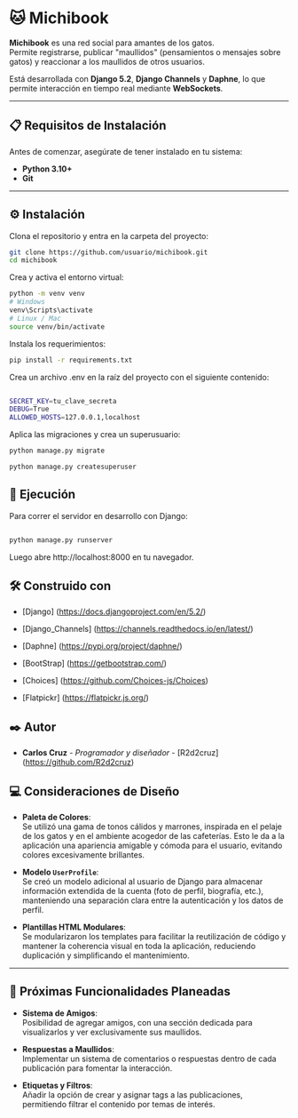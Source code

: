 # 🐱 Michibook

**Michibook** es una red social para amantes de los gatos.  
Permite registrarse, publicar "maullidos" (pensamientos o mensajes sobre gatos) y reaccionar a los maullidos de otros usuarios.  

Está desarrollada con **Django 5.2**, **Django Channels** y **Daphne**, lo que permite interacción en tiempo real mediante **WebSockets**.

---

## 📋 Requisitos de Instalación

Antes de comenzar, asegúrate de tener instalado en tu sistema:

- **Python 3.10+**
- **Git**

--- 

## ⚙️ Instalación

Clona el repositorio y entra en la carpeta del proyecto:

```bash
git clone https://github.com/usuario/michibook.git
cd michibook
```

Crea y activa el entorno virtual:

```bash
python -m venv venv
# Windows
venv\Scripts\activate
# Linux / Mac
source venv/bin/activate
```

Instala los requerimientos:

```bash
pip install -r requirements.txt
```
Crea un archivo .env en la raíz del proyecto con el siguiente contenido:

```bash

SECRET_KEY=tu_clave_secreta
DEBUG=True
ALLOWED_HOSTS=127.0.0.1,localhost

```

Aplica las migraciones y crea un superusuario:

```bash
python manage.py migrate

python manage.py createsuperuser

```

## 🚀 Ejecución

Para correr el servidor en desarrollo con Django:

```bash

python manage.py runserver

```

Luego abre http://localhost:8000 en tu navegador.

## 🛠️ Construido con 

* [Django] (https://docs.djangoproject.com/en/5.2/)

* [Django_Channels] (https://channels.readthedocs.io/en/latest/)

* [Daphne] (https://pypi.org/project/daphne/)

* [BootStrap] (https://getbootstrap.com/)

* [Choices] (https://github.com/Choices-js/Choices)

* [Flatpickr] (https://flatpickr.js.org/)

## ✒️ Autor

* **Carlos Cruz** - *Programador y diseñador* - [R2d2cruz] (https://github.com/R2d2cruz)

## 💻 Consideraciones de Diseño

- **Paleta de Colores**:  
  Se utilizó una gama de tonos cálidos y marrones, inspirada en el pelaje de los gatos y en el ambiente acogedor de las cafeterías. Esto le da a la aplicación una apariencia amigable y cómoda para el usuario, evitando colores excesivamente brillantes.

- **Modelo `UserProfile`**:  
  Se creó un modelo adicional al usuario de Django para almacenar información extendida de la cuenta (foto de perfil, biografía, etc.), manteniendo una separación clara entre la autenticación y los datos de perfil.

- **Plantillas HTML Modulares**:  
  Se modularizaron los templates para facilitar la reutilización de código y mantener la coherencia visual en toda la aplicación, reduciendo duplicación y simplificando el mantenimiento.

---

## 📜 Próximas Funcionalidades Planeadas

- **Sistema de Amigos**:  
  Posibilidad de agregar amigos, con una sección dedicada para visualizarlos y ver exclusivamente sus maullidos.

- **Respuestas a Maullidos**:  
  Implementar un sistema de comentarios o respuestas dentro de cada publicación para fomentar la interacción.

- **Etiquetas y Filtros**:  
  Añadir la opción de crear y asignar tags a las publicaciones, permitiendo filtrar el contenido por temas de interés.
